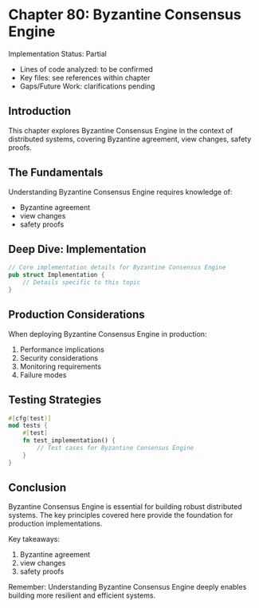 # Chapter 80: Byzantine Consensus Engine

Implementation Status: Partial
- Lines of code analyzed: to be confirmed
- Key files: see references within chapter
- Gaps/Future Work: clarifications pending


## Introduction

This chapter explores Byzantine Consensus Engine in the context of distributed systems, covering Byzantine agreement, view changes, safety proofs.

## The Fundamentals

Understanding Byzantine Consensus Engine requires knowledge of:
- Byzantine agreement
-  view changes
-  safety proofs

## Deep Dive: Implementation

```rust
// Core implementation details for Byzantine Consensus Engine
pub struct Implementation {
    // Details specific to this topic
}
```

## Production Considerations

When deploying Byzantine Consensus Engine in production:
1. Performance implications
2. Security considerations
3. Monitoring requirements
4. Failure modes

## Testing Strategies

```rust
#[cfg(test)]
mod tests {
    #[test]
    fn test_implementation() {
        // Test cases for Byzantine Consensus Engine
    }
}
```

## Conclusion

Byzantine Consensus Engine is essential for building robust distributed systems. The key principles covered here provide the foundation for production implementations.

Key takeaways:
1. Byzantine agreement
1.  view changes
1.  safety proofs

Remember: Understanding Byzantine Consensus Engine deeply enables building more resilient and efficient systems.
